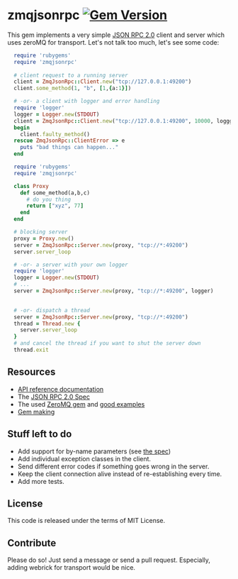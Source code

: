 # zmqjsonrpc [![Gem Version](https://img.shields.io/gem/v/zmqjsonrpc.svg)](https://rubygems.org/gems/zmqjsonrpc)

This gem implements a very simple [JSON RPC 2.0](http://www.jsonrpc.org/specification) client and server which uses zeroMQ for transport.
Let's not talk too much, let's see some code:

```ruby
  require 'rubygems'
  require 'zmqjsonrpc'
  
  # client request to a running server
  client = ZmqJsonRpc::Client.new("tcp://127.0.0.1:49200")
  client.some_method(1, "b", [1,{a:1}])

  # -or- a client with logger and error handling
  require 'logger'
  logger = Logger.new(STDOUT)
  client = ZmqJsonRpc::Client.new("tcp://127.0.0.1:49200", 10000, loggger)
  begin
    client.faulty_method()
  rescue ZmqJsonRpc::ClientError => e
    puts "bad things can happen..."
  end
```

```ruby
  require 'rubygems'
  require 'zmqjsonrpc'

  class Proxy
    def some_method(a,b,c)
      # do you thing
      return ["xyz", 77]
    end
  end

  # blocking server
  proxy = Proxy.new()
  server = ZmqJsonRpc::Server.new(proxy, "tcp://*:49200")
  server.server_loop

  # -or- a server with your own logger
  require 'logger'
  logger = Logger.new(STDOUT)
  # ...
  server = ZmqJsonRpc::Server.new(proxy, "tcp://*:49200", logger)

  
  # -or- dispatch a thread
  server = ZmqJsonRpc::Server.new(proxy, "tcp://*:49200")
  thread = Thread.new {
    server.server_loop
  }
  # and cancel the thread if you want to shut the server down
  thread.exit
```

## Resources

* [API reference documentation](http://www.rubydoc.info/github/bisdn/zmqjsonrpc/)
* The [JSON RPC 2.0 Spec](http://www.jsonrpc.org/specification)
* The used [ZeroMQ gem](https://github.com/chuckremes/ffi-rzmq) and [good examples](http://github.com/andrewvc/learn-ruby-zeromq)
* [Gem making](http://guides.rubygems.org/make-your-own-gem/)

## Stuff left to do

* Add support for by-name parameters (see [the spec](http://www.jsonrpc.org/specification#parameter_structures))
* Add individual exception classes in the client.
* Send different error codes if something goes wrong in the server.
* Keep the client connection alive instead of re-establishing every time.
* Add more tests.

## License

This code is released under the terms of MIT License.

## Contribute

Please do so! Just send a message or send a pull request.
Especially, adding webrick for transport would be nice.
